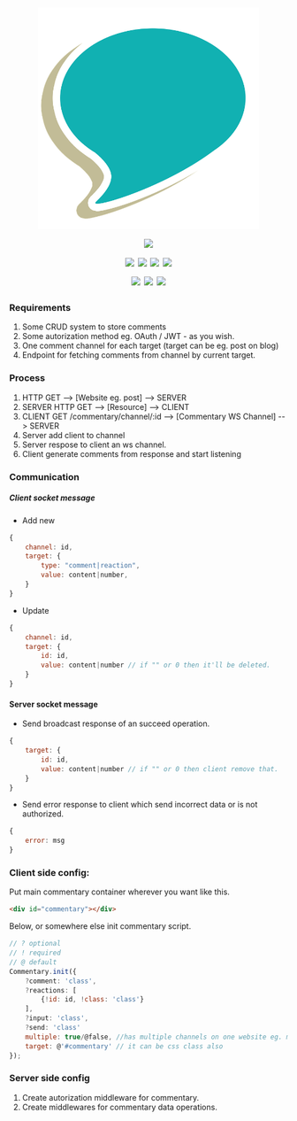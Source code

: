 <p align="center">
  <h1 align="center">
    <img src="https://github.com/wojtek2kdev/CommentaryJS/blob/master/commentary.png" alt="commentaryjs" width="400"><br>
    <img src="https://img.shields.io/github/license/wojtek2kdev/CommentaryJS.svg?style=for-the-badge"><br>
    <img src="https://img.shields.io/github/issues/wojtek2kdev/CommentaryJS.svg?style=for-the-badge">
    <img src="https://img.shields.io/github/issues-closed/wojtek2kdev/CommentaryJS.svg?style=for-the-badge">
    <img src="https://img.shields.io/github/issues-pr/wojtek2kdev/CommentaryJS.svg?style=for-the-badge">
    <img src="https://img.shields.io/github/issues-pr-closed/wojtek2kdev/CommentaryJS.svg?style=for-the-badge">
    <br>
    <img src="https://img.shields.io/github/watchers/wojtek2kdev/CommentaryJS.svg?style=for-the-badge">
    <img src="https://img.shields.io/github/stars/wojtek2kdev/CommentaryJS.svg?style=for-the-badge">
    <img src="https://img.shields.io/github/forks/wojtek2kdev/CommentaryJS.svg?style=for-the-badge">
  </h1>
</p>

### Requirements

1. Some CRUD system to store comments
2. Some autorization method eg. OAuth / JWT - as you wish.
4. One comment channel for each target (target can be eg. post on blog)
5. Endpoint for fetching comments from channel by current target.

### Process

1. HTTP GET --> [Website eg. post] --> SERVER
2. SERVER HTTP GET --> [Resource] --> CLIENT
3. CLIENT GET /commentary/channel/:id --> [Commentary WS Channel] --> SERVER
4. Server add client to channel
5. Server respose to client an ws channel.
6. Client generate comments from response and start listening

### Communication

##### Client socket message

- Add new

```js
{
	channel: id,
	target: {
		type: "comment|reaction",
		value: content|number,
	}
}
```

- Update

```js
{
	channel: id,
	target: {
		id: id,
		value: content|number // if "" or 0 then it'll be deleted.
	}
}
```

#### Server socket message

- Send broadcast response of an succeed operation.

```js
{
	target: {
		id: id,
		value: content|number // if "" or 0 then client remove that.
	}
}
```

- Send error response to client which send incorrect data or is not authorized.

```js
{
	error: msg
}
```

### Client side config:

Put main commentary container wherever you want like this.

```html
<div id="commentary"></div>
```

Below, or somewhere else init commentary script.

```js
// ? optional
// ! required
// @ default
Commentary.init({
	?comment: 'class',
	?reactions: [
		{!id: id, !class: 'class'}
	],
	?input: 'class',
	?send: 'class'
	multiple: true/@false, //has multiple channels on one website eg. many posts
	target: @'#commentary' // it can be css class also
});
```

### Server side config

1. Create autorization middleware for commentary.
2. Create middlewares for commentary data operations. 

